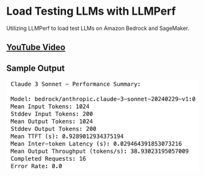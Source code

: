 # Load Testing LLMs with LLMPerf
Utilizing LLMPerf to load test LLMs on Amazon Bedrock and SageMaker.

## [YouTube Video](https://www.youtube.com/watch?v=AbirlC9gLUE)

## Sample Output
![Sample Output](example-output.png)
